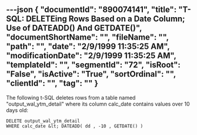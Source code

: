 ---json
{
  "documentId": "890074141",
  "title": "T-SQL: DELETEing Rows Based on a Date Column; Use of DATEADD() And GETDATE()",
  "documentShortName": "",
  "fileName": "",
  "path": "",
  "date": "2/9/1999 11:35:25 AM",
  "modificationDate": "2/9/1999 11:35:25 AM",
  "templateId": "",
  "segmentId": "72",
  "isRoot": "False",
  "isActive": "True",
  "sortOrdinal": "",
  "clientId": "",
  "tag": ""
}
---

The following t-SQL deletes rows from a table named &quot;output_wal_ytm_detail&quot; where its column calc_date contains values over 10 days old:

    DELETE output_wal_ytm_detail
    WHERE calc_date &lt; DATEADD( dd , -10 , GETDATE() )
